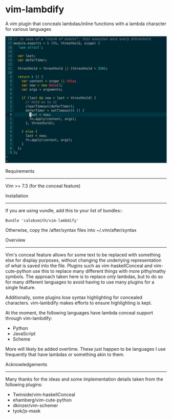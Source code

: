 vim-lambdify
=====================

A vim plugin that conceals lambdas/inline functions with a lambda character for
various languages


![vim-lambdify-example](example/screenshot.png)


Requirements
************
Vim >= 7.3 (for the conceal feature)

Installation
************

If you are using vundle, add this to your list of bundles::

    Bundle 'calebsmith/vim-lambdify'

Otherwise, copy the /after/syntax files into ~/.vim/after/syntax

Overview
********

Vim's conceal feature allows for some text to be replaced with something else
for display purposes, without changing the underlying representation of what
is saved into the file. Plugins such as vim-haskellConceal and vim-cute-python
use this to replace many different things with more pithy/mathy symbols. The
approach taken here is to replace *only* lambdas, but to do so for many
different languages to avoid having to use many plugins for a single feature.

Additionally, some plugins lose syntax highlighting for concealed characters.
vim-lambdify makes efforts to ensure highlighting is kept.

At the moment, the following languages have lambda conceal support through
vim-lambdify:

- Python
- JavaScript
- Scheme


More will likely be added overtime. These just happen to be languages I use
frequently that have lambdas or something akin to them.

Acknowledgements
****************
Many thanks for the ideas and some implementation details taken from the
following plugins:

- Twinside/vim-haskellConceal
- ehamberg/vim-cute-python
- dkinzer/vim-schemer
- tyok/js-mask
